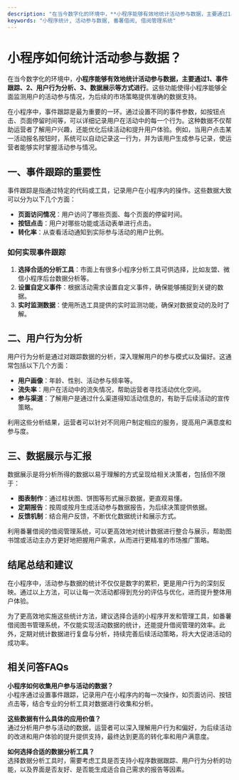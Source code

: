 ```yaml
---
description: "在当今数字化的环境中，**小程序能够有效地统计活动参与数据，主要通过1、事件跟踪、2、用户行为分析、3、数据展示等方式进行**。这些功能使得小程序能够全面监测用户的活动参与情况，为后续的市场策略提供准确的数据支持。"
keywords: "小程序统计, 活动参与数据, 番薯借阅, 借阅管理系统"
---
```

# 小程序如何统计活动参与数据？

在当今数字化的环境中，**小程序能够有效地统计活动参与数据，主要通过1、事件跟踪、2、用户行为分析、3、数据展示等方式进行**。这些功能使得小程序能够全面监测用户的活动参与情况，为后续的市场策略提供准确的数据支持。

在小程序中，事件跟踪是最为重要的一环。通过设置不同的事件参数，如按钮点击、页面停留时间等，可以详细记录用户在活动中的每一个行为。这种数据不仅帮助运营者了解用户兴趣，还能优化后续活动和提升用户体验。例如，当用户点击某一活动报名按钮时，系统可以自动记录这一行为，并为该用户生成参与记录，使运营者能够实时掌握活动参与情况。

## **一、事件跟踪的重要性**

事件跟踪是指通过特定的代码或工具，记录用户在小程序内的操作。这些数据大致可以分为以下几个方面：

- **页面访问情况**：用户访问了哪些页面、每个页面的停留时间。
- **按钮点击**：用户对哪些功能或活动表单进行点击。
- **转化率**：从查看活动通知到实际参与活动的用户比例。

### **如何实现事件跟踪**

1. **选择合适的分析工具**：市面上有很多小程序分析工具可供选择，比如友盟、微信小程序后台数据分析等。
2. **设置自定义事件**：根据活动需求设置自定义事件，确保能够捕捉到关键的数据。
3. **实时监测数据**：使用所选工具提供的实时监测功能，确保对数据变动的及时了解。

## **二、用户行为分析**

用户行为分析是通过对跟踪数据的分析，深入理解用户的参与模式以及偏好。这通常包括以下几个方面：

- **用户画像**：年龄、性别、活动参与频率等。
- **流失率**：用户在活动中的流失情况，帮助运营者寻找活动优化空间。
- **参与渠道**：了解用户是通过什么渠道得知活动信息的，有助于后续活动的宣传策略。

利用这些分析结果，运营者可以针对不同用户制定相应的服务，提高用户满意度和参与度。

## **三、数据展示与汇报**

数据展示是将分析所得的数据以易于理解的方式呈现给相关决策者，包括但不限于：

- **图表制作**：通过柱状图、饼图等形式展示数据，更直观易懂。
- **定期报告**：按周或按月生成活动参与数据报告，为后续决策提供依据。
- **反馈机制**：结合用户反馈，不断优化数据统计和展示方式。

利用番薯借阅的借阅管理系统，可以更高效地对统计数据进行整合与展示，帮助图书馆或活动主办方更好地把握用户需求，从而进行更精准的市场推广策略。

## **结尾总结和建议**

在小程序中，活动参与数据的统计不仅仅是数字的累积，更是用户行为的深刻反映。通过以上方法，可以让每一次活动都得到充分的评估与优化，进而提升整体用户体验。

为了更高效地实施这些统计方法，建议选择合适的小程序开发和管理工具，如番薯借阅图书管理系统，不仅能实现活动数据的统计，还能提升借阅管理的效率。此外，定期对统计数据进行复盘与分析，持续完善后续活动策略，将大大促进活动的成功率。 

## 相关问答FAQs

**小程序如何收集用户参与活动的数据？**  
小程序通过设置事件跟踪，记录用户在小程序内的每一次操作，如页面访问、按钮点击等，结合专业的分析工具对数据进行收集和分析。

**这些数据有什么具体的应用价值？**  
通过分析用户参与活动的数据，运营者可以深入理解用户行为和偏好，为后续活动的改进和用户体验的提升提供支持，最终达到更高的转化率和用户满意度。

**如何选择合适的数据分析工具？**  
选择数据分析工具时，需要考虑工具是否支持小程序数据跟踪、用户行为分析的功能，以及界面是否友好、是否能生成适合自己需求的报告等因素。
